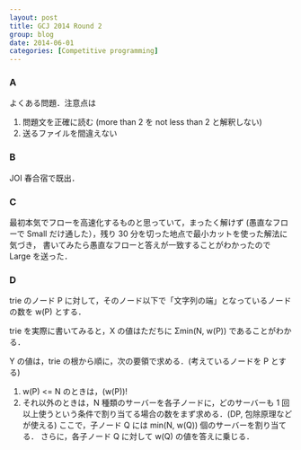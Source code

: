 ```yaml
---
layout: post
title: GCJ 2014 Round 2
group: blog
date: 2014-06-01
categories: [Competitive programming]
---
```


### A
よくある問題．注意点は

1. 問題文を正確に読む (more than 2 を not less than 2 と解釈しない)
2. 送るファイルを間違えない

### B
JOI 春合宿で既出．

### C
最初本気でフローを高速化するものと思っていて，まったく解けず (愚直なフローで Small だけ通した），残り 30 分を切った地点で最小カットを使った解法に気づき，
書いてみたら愚直なフローと答えが一致することがわかったので Large を送った．

### D
trie のノード P に対して，そのノード以下で「文字列の端」となっているノードの数を w(P) とする．

trie を実際に書いてみると，X の値はただちに Σmin(N, w(P)) であることがわかる．

Y の値は，trie の根から順に，次の要領で求める．(考えているノードを P とする)

1. w(P) <= N のときは，(w(P))!
2. それ以外のときは，N 種類のサーバーを各子ノードに，どのサーバーも 1 回以上使うという条件で割り当てる場合の数をまず求める．(DP, 包除原理などが使える)
ここで，子ノード Q には min(N, w(Q)) 個のサーバーを割り当てる．
さらに，各子ノード Q に対して w(Q) の値を答えに乗じる．
